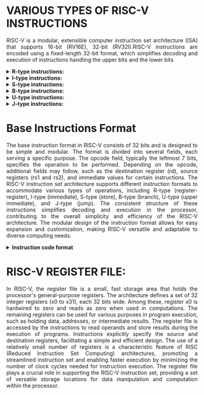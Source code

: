 # VARIOUS TYPES OF RISC-V INSTRUCTIONS
<p align="justify">RISC-V is a modular, extensible computer instruction set architecture (ISA) that supports 16-bit (RV16E), 32-bit (RV32I).RISC-V instructions are encoded using a fixed-length 32-bit format, which simplifies decoding and execution of instructions handling the upper bits and the lower bits</p>
 

<details>
<summary><b>R-type instructions:
</b></summary>
<br>
<p align="justify">The R-type instruction in the RISC-V architecture is used for operations without an immediate value. It is primarily used for register-register operations.</p>
Example: </p>
'add rd, rs1, rs2':This instruction adds the values in register rs1 and rs2 and stores the result in register 'rd '</p>
	
'and rd, rs1, rs2': This instruction performs a bitwise AND of the values in register rs1 and rs2 and stores the result in register 'rd'</p>
  </details>
<details>
<summary><b>I-type instructions:
</b></summary>
<br>
<p align="justify">The I-type instruction set in RISC-V is used for instructions with immediates and loads. It is used for performing various arithmetic and logical operations using immediate values and memory. </p>
Example:</p>
addi rd, rs1, imm: This instruction adds an immediate value to the value in register rs1 and stores the result in register rd.
	
  </details>
<details>
<summary><b>S-type instructions:
</b></summary>
<br>
<p align="justify">Used for store operations, which store data from a register to memory. They include two register operands and a 12-bit immediate value for the memory address offset. </p>
Example:</p>
sw rs2, offset(rs1): This instruction stores the value in register rs2 to the memory location specified by the sum of an immediate offset and the value in register rs1.</p>
	
sh rs2, offset(rs1): This instruction stores the least significant 2 bytes of the value in register rs2 to the memory location specified by the sum of an immediate offset and the value in register rs1.</p>

  </details>
<details>
<summary><b>B-type instructions:
</b></summary>
<br>
<p align="justify">B-type instructions in RISC-V are variations of S-type instructions, primarily used for conditional branches. They share the same structure as S-type instructions, with two register sources (rs1/rs2) and a 12-bit immediate imm[12:1], but differ in the interpretation of the immediate value. In B-type instructions, the least significant bit of the immediate value is ignored, effectively scaling the branch offset by 2 bytes</p>
Example:</p>
beq rs1, rs2, label: This instruction branches to the address of the labeled instruction if the values in registers rs1 and rs2 are equal.</p>
bne rs1, rs2, label: This instruction branches to the address of the labeled instruction if the values in registers rs1 and rs2 are not equal.</p>
  </details>
<details>
<summary><b>U-type instructions:
</b></summary>
<br>
<p align="justify"> The U-type instruction format in RISC-V is used for instructions containing a 20-bit unsigned immediate value. Two common examples of U-type instructions include:</p>
	
auipc (Add Unsigned Immediate to Program Counter): This instruction calculates the effective address of a symbol relative to the current instruction pointer.</p>
assembly</p>
auipc rt, imm(19:12)</p>

lui (Load Upper Immediate): This instruction loads a constant value into a general-purpose register.</p>
assembly</p>
lui rt, imm(19:12)</p>
  </details>
<details>
<summary><b>J-type instructions:
</b></summary>
<br>
<p align="justify">The J-type instruction format in RISC-V is used for unconditional jumps. The J-type instructions include the JAL (Jump and Link) instruction, which is used to perform an unconditional jump and save the address of the next instruction in the link register.</p>
Example:</p>
jump</p>
</details>

# Base Instructions Format

<p align="justify">The base instruction format in RISC-V consists of 32 bits and is designed to be simple and modular. The format is divided into several fields, each serving a specific purpose. The opcode field, typically the leftmost 7 bits, specifies the operation to be performed. Depending on the opcode, additional fields may follow, such as the destination register (rd), source registers (rs1 and rs2), and immediate values for certain instructions. The RISC-V instruction set architecture supports different instruction formats to accommodate various types of operations, including R-type (register-register), I-type (immediate), S-type (store), B-type (branch), U-type (upper immediate), and J-type (jump). The consistent structure of these instructions simplifies decoding and execution in the processor, contributing to the overall simplicity and efficiency of the RISC-V architecture. The modular design of the instruction format allows for easy expansion and customization, making RISC-V versatile and adaptable to diverse computing needs.</p>

<details>
<summary><b>Instruction code format </b></summary>![Gkjuc](https://github.com/16swetha/ckswetha/assets/160165692/4a7bdbee-c335-4794-bdde-99a13b8526a2)

</details>

# RISC-V REGISTER FILE: 
 <p align="justify">In RISC-V, the register file is a small, fast storage area that holds the processor's general-purpose registers. The architecture defines a set of 32 integer registers (x0 to x31), each 32 bits wide. Among these, register x0 is hardwired to zero and reads as zero when used in computations. The remaining registers can be used for various purposes in program execution, such as holding data, addresses, or intermediate results. The register file is accessed by the instructions to read operands and store results during the execution of programs. Instructions explicitly specify the source and destination registers, facilitating a simple and efficient design. The use of a relatively small number of registers is a characteristic feature of RISC (Reduced Instruction Set Computing) architectures, promoting a streamlined instruction set and enabling faster execution by minimizing the number of clock cycles needed for instruction execution. The register file plays a crucial role in supporting the RISC-V instruction set, providing a set of versatile storage locations for data manipulation and computation within the processor.</p>
